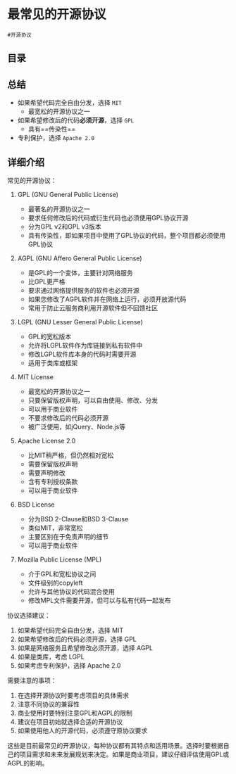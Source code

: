 
# 最常见的开源协议

`#开源协议`


## 目录
<!-- toc -->
 ## 总结 

- 如果希望代码完全自由分发，选择 `MIT` 
	- 最宽松的开源协议之一
- 如果希望修改后的代码**必须开源**，选择 `GPL`
	- 具有==传染性==
- 专利保护，选择 `Apache 2.0`

## 详细介绍

常见的开源协议：

1. GPL (GNU General Public License)
   - 最著名的开源协议之一
   - 要求任何修改后的代码或衍生代码也必须使用GPL协议开源
   - 分为GPL v2和GPL v3版本
   - 具有传染性，即如果项目中使用了GPL协议的代码，整个项目都必须使用GPL协议

2. AGPL (GNU Affero General Public License)
   - 是GPL的一个变体，主要针对网络服务
   - 比GPL更严格
   - 要求通过网络提供服务的软件也必须开源
   - 如果您修改了AGPL软件并在网络上运行，必须开放源代码
   - 常用于防止云服务商利用开源软件但不回馈社区

3. LGPL (GNU Lesser General Public License)
   - GPL的宽松版本
   - 允许将LGPL软件作为库链接到私有软件中
   - 修改LGPL软件库本身的代码时需要开源
   - 适用于类库或框架

4. MIT License
   - 最宽松的开源协议之一
   - 只要保留版权声明，可以自由使用、修改、分发
   - 可以用于商业软件
   - 不要求修改后的代码必须开源
   - 被广泛使用，如jQuery、Node.js等

5. Apache License 2.0
   - 比MIT稍严格，但仍然相对宽松
   - 需要保留版权声明
   - 需要声明修改
   - 含有专利授权条款
   - 可以用于商业软件

6. BSD License
   - 分为BSD 2-Clause和BSD 3-Clause
   - 类似MIT，非常宽松
   - 主要区别在于免责声明的细节
   - 可以用于商业软件

7. Mozilla Public License (MPL)
   - 介于GPL和宽松协议之间
   - 文件级别的copyleft
   - 允许与其他协议的代码混合使用
   - 修改MPL文件需要开源，但可以与私有代码一起发布

协议选择建议：
1. 如果希望代码完全自由分发，选择 MIT
2. 如果希望修改后的代码必须开源，选择 GPL
3. 如果是网络服务且希望修改必须开源，选择 AGPL
4. 如果是类库，考虑 LGPL
5. 如果考虑专利保护，选择 Apache 2.0

需要注意的事项：
1. 在选择开源协议时要考虑项目的具体需求
2. 注意不同协议的兼容性
3. 商业使用时要特别注意GPL和AGPL的限制
4. 建议在项目初始就选择合适的开源协议
5. 如果使用他人的开源代码，必须遵守原协议要求

这些是目前最常见的开源协议，每种协议都有其特点和适用场景。选择时要根据自己的项目需求和未来发展规划来决定。如果是商业项目，建议仔细评估使用GPL或AGPL的影响。